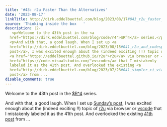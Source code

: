 ```yaml
---
title: '#43: r2u Faster Than the Alternatives'
date: '2023-08-17'
linkTitle: http://dirk.eddelbuettel.com/blog/2023/08/17#043_r2u_faster_than_alternatives
source: 'Thinking inside the box   '
description: |2-
   <p>Welcome to the 43th post in the <a
  href="https://dirk.eddelbuettel.com/blog/code/r4">$R^4</a> series.</p>
  <p>And with that, a good laugh. When I set up <a
  href="http://dirk.eddelbuettel.com/blog/2023/08/15#041_r2u_and_codespaces">Sunday’s
  post</a>, I was excited enough about the (indeed exciting !!) topic of
  <a href="https://eddelbuettel.github.io/r2u">r2u</a> via browser or <a
  href="https://code.visualstudio.com/">vscode</a> that I mistakenly
  labeled it as the 41th post. And overlooked the existing <a
  href="http://dirk.eddelbuettel.com/blog/2023/07/23#041_simpler_ci_via_r2u">41th
  post</a> from ...
disable_comments: true
---
```

 <p>Welcome to the 43th post in the <a
href="https://dirk.eddelbuettel.com/blog/code/r4">$R^4</a> series.</p>
<p>And with that, a good laugh. When I set up <a
href="http://dirk.eddelbuettel.com/blog/2023/08/15#041_r2u_and_codespaces">Sunday’s
post</a>, I was excited enough about the (indeed exciting !!) topic of
<a href="https://eddelbuettel.github.io/r2u">r2u</a> via browser or <a
href="https://code.visualstudio.com/">vscode</a> that I mistakenly
labeled it as the 41th post. And overlooked the existing <a
href="http://dirk.eddelbuettel.com/blog/2023/07/23#041_simpler_ci_via_r2u">41th
post</a> from ...